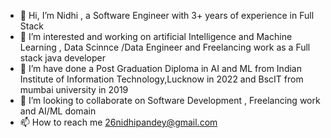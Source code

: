 - 👋 Hi, I’m Nidhi , a Software Engineer with 3+ years of experience in Full Stack
- 👀 I’m interested and working on artificial Intelligence and Machine Learning , Data Scinnce /Data Engineer and Freelancing work as a Full stack java developer
- 🌱 I’m have done a Post Graduation Diploma in AI and ML from Indian Institute of Information Technology,Lucknow in 2022 and BscIT from mumbai university in 2019
- 💞️ I’m looking to collaborate on Software Development , Freelancing work and AI/ML domain
- 📫 How to reach me 26nidhipandey@gmail.com

<!---
nidhipandey26/nidhipandey26 is a ✨ special ✨ repository because its `README.md` (this file) appears on your GitHub profile.
You can click the Preview link to take a look at your changes.
--->
